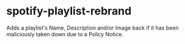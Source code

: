 # spotify-playlist-rebrand
Adds a playlist's Name, Description and/or Image back if it has been maliciously taken down due to a Policy Notice.
